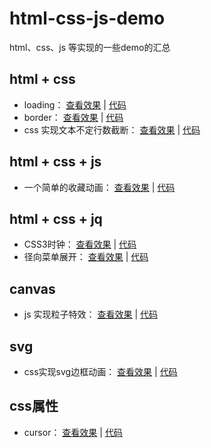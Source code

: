 # html-css-js-demo
html、css、js 等实现的一些demo的汇总

## html + css
* loading： [查看效果](https://maoxuena.github.io/html-css-js-demo/loading/index.html) | [代码](https://github.com/maoxuena/html-css-js-demo/tree/master/loading)
* border： [查看效果](https://maoxuena.github.io/html-css-js-demo/border/index.html) | [代码](https://github.com/maoxuena/html-css-js-demo/tree/master/border)
* css 实现文本不定行数截断： [查看效果](https://maoxuena.github.io/html-css-js-demo/css/css实现文本不定行数截断.html) | [代码](https://github.com/maoxuena/html-css-js-demo/tree/master/css)

## html + css + js
* 一个简单的收藏动画： [查看效果](https://maoxuena.github.io/html-css-js-demo/collect/index.html) | [代码](https://github.com/maoxuena/html-css-js-demo/tree/master/collect)

## html + css + jq
* CSS3时钟： [查看效果](https://maoxuena.github.io/html-css-js-demo/clock/CSS3时钟.html) | [代码](https://github.com/maoxuena/html-css-js-demo/tree/master/clock)
* 径向菜单展开： [查看效果](https://maoxuena.github.io/html-css-js-demo/menu/径向菜单展开.html) | [代码](https://github.com/maoxuena/html-css-js-demo/tree/menu/clock)

## canvas
* js 实现粒子特效： [查看效果](https://maoxuena.github.io/html-css-js-demo/canvas/js实现粒子特效.html) | [代码](https://github.com/maoxuena/html-css-js-demo/tree/master/canvas)

## svg
* css实现svg边框动画： [查看效果](https://maoxuena.github.io/html-css-js-demo/svg/css实现svg边框动画.html) | [代码](https://github.com/maoxuena/html-css-js-demo/tree/master/svg)

## css属性
* cursor： [查看效果](https://maoxuena.github.io/html-css-js-demo/css/cursor/index.html) | [代码](https://github.com/maoxuena/html-css-js-demo/tree/master/css/cursor)
